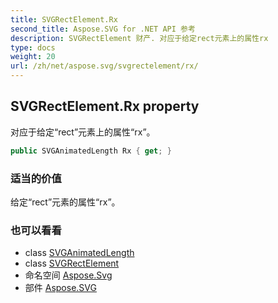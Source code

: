```yaml
---
title: SVGRectElement.Rx
second_title: Aspose.SVG for .NET API 参考
description: SVGRectElement 财产. 对应于给定rect元素上的属性rx
type: docs
weight: 20
url: /zh/net/aspose.svg/svgrectelement/rx/
---
```

## SVGRectElement.Rx property

对应于给定“rect”元素上的属性“rx”。

```csharp
public SVGAnimatedLength Rx { get; }
```

### 适当的价值

给定“rect”元素的属性“rx”。

### 也可以看看

* class [SVGAnimatedLength](../../../aspose.svg.datatypes/svganimatedlength/)
* class [SVGRectElement](../)
* 命名空间 [Aspose.Svg](../../svgrectelement/)
* 部件 [Aspose.SVG](../../../)


